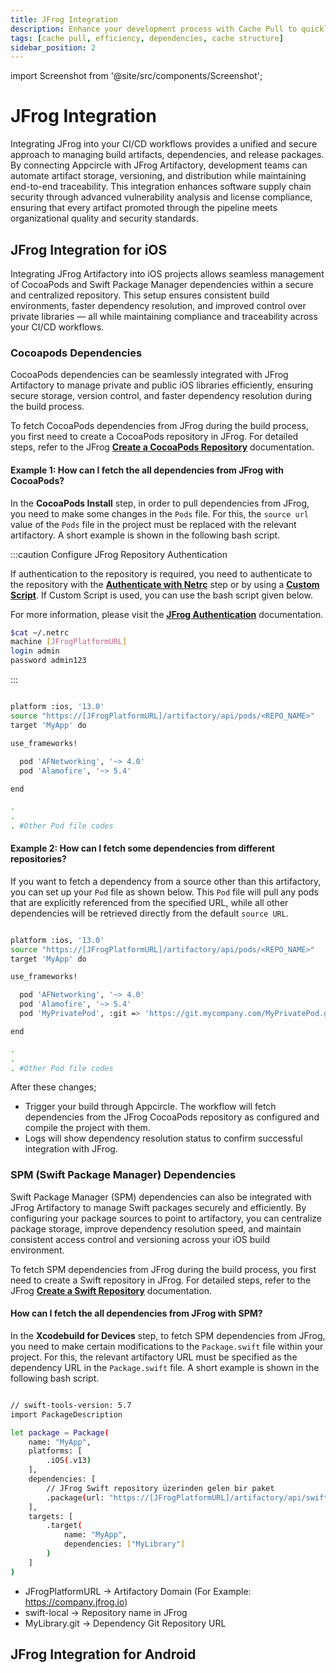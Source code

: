 ```yaml
---
title: JFrog Integration
description: Enhance your development process with Cache Pull to quickly retrieve and reuse stored data, boosting efficiency and performance.
tags: [cache pull, efficiency, dependencies, cache structure]
sidebar_position: 2
---
```


import Screenshot from '@site/src/components/Screenshot';

# JFrog Integration

Integrating JFrog into your CI/CD workflows provides a unified and secure approach to managing build artifacts, dependencies, and release packages. By connecting Appcircle with JFrog Artifactory, development teams can automate artifact storage, versioning, and distribution while maintaining end-to-end traceability. This integration enhances software supply chain security through advanced vulnerability analysis and license compliance, ensuring that every artifact promoted through the pipeline meets organizational quality and security standards.

## JFrog Integration for iOS

Integrating JFrog Artifactory into iOS projects allows seamless management of CocoaPods and Swift Package Manager dependencies within a secure and centralized repository. This setup ensures consistent build environments, faster dependency resolution, and improved control over private libraries — all while maintaining compliance and traceability across your CI/CD workflows.

### Cocoapods Dependencies

CocoaPods dependencies can be seamlessly integrated with JFrog Artifactory to manage private and public iOS libraries efficiently, ensuring secure storage, version control, and faster dependency resolution during the build process.

To fetch CocoaPods dependencies from JFrog during the build process, you first need to create a CocoaPods repository in JFrog. For detailed steps, refer to the JFrog [**Create a CocoaPods Repository**](https://jfrog.com/help/r/jfrog-artifactory-documentation/create-a-cocoapods-repository) documentation.

#### Example 1: How can I fetch the all dependencies from JFrog with CocoaPods?

In the **CocoaPods Install** step, in order to pull dependencies from JFrog, you need to make some changes in the `Pods` file. For this, the `source url` value of the `Pods` file in the project must be replaced with the relevant artifactory. A short example is shown in the following bash script.

:::caution Configure JFrog Repository Authentication

If authentication to the repository is required, you need to authenticate to the repository with the [**Authenticate with Netrc**](/workflows/common-workflow-steps/authenticate-with-netrc) step or by using a [**Custom Script**](/workflows/common-workflow-steps/custom-script). If Custom Script is used, you can use the bash script given below.

For more information, please visit the [**JFrog Authentication**](https://jfrog.com/help/r/jfrog-artifactory-documentation/connect-cocoapods-cdn-to-artifactory) documentation.

```bash
$cat ~/.netrc
machine [JFrogPlatformURL]
login admin
password admin123
```

:::

```bash

platform :ios, '13.0'
source "https://[JFrogPlatformURL]/artifactory/api/pods/<REPO_NAME>"
target 'MyApp' do

use_frameworks!
  
  pod 'AFNetworking', '~> 4.0'
  pod 'Alamofire', '~> 5.4'

end

.
.
. #Other Pod file codes

```

#### Example 2: How can I fetch some dependencies from different repositories?

If you want to fetch a dependency from a source other than this artifactory, you can set up your `Pod` file as shown below. This `Pod` file will pull any pods that are explicitly referenced from the specified URL, while all other dependencies will be retrieved directly from the default `source URL`.

```bash

platform :ios, '13.0'
source "https://[JFrogPlatformURL]/artifactory/api/pods/<REPO_NAME>"
target 'MyApp' do

use_frameworks!

  pod 'AFNetworking', '~> 4.0'
  pod 'Alamofire', '~> 5.4'
  pod 'MyPrivatePod', :git => 'https://git.mycompany.com/MyPrivatePod.git', :branch => 'main'

end

.
.
. #Other Pod file codes

```

After these changes;

- Trigger your build through Appcircle. The workflow will fetch dependencies from the JFrog CocoaPods repository as configured and compile the project with them.
- Logs will show dependency resolution status to confirm successful integration with JFrog.


### SPM (Swift Package Manager) Dependencies

Swift Package Manager (SPM) dependencies can also be integrated with JFrog Artifactory to manage Swift packages securely and efficiently. By configuring your package sources to point to artifactory, you can centralize package storage, improve dependency resolution speed, and maintain consistent access control and versioning across your iOS build environment.

To fetch SPM dependencies from JFrog during the build process, you first need to create a Swift repository in JFrog. For detailed steps, refer to the JFrog [**Create a Swift Repository**](https://jfrog.com/help/r/jfrog-artifactory-documentation/create-a-swift-repository) documentation.

#### How can I fetch the all dependencies from JFrog with SPM?

In the **Xcodebuild for Devices** step, to fetch SPM dependencies from JFrog, you need to make certain modifications to the `Package.swift` file within your project. For this, the relevant artifactory URL must be specified as the dependency URL in the `Package.swift` file. A short example is shown in the following bash script.

```bash

// swift-tools-version: 5.7
import PackageDescription

let package = Package(
    name: "MyApp",
    platforms: [
        .iOS(.v13)
    ],
    dependencies: [
        // JFrog Swift repository üzerinden gelen bir paket
        .package(url: "https://[JFrogPlatformURL]/artifactory/api/swift/swift-local/MyLibrary.git", from: "1.0.0")
    ],
    targets: [
        .target(
            name: "MyApp",
            dependencies: ["MyLibrary"]
        )
    ]
)

```

- JFrogPlatformURL → Artifactory Domain (For Example: https://company.jfrog.io)
- swift-local → Repository name in JFrog
- MyLibrary.git → Dependency Git Repository URL


## JFrog Integration for Android
